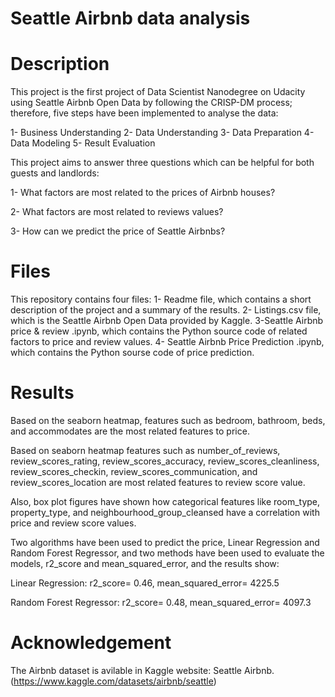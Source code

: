 # Seattle Airbnb data analysis
# Description

This project is the first project of Data Scientist Nanodegree on Udacity using Seattle Airbnb Open Data by following the CRISP-DM process; therefore, five steps have been implemented to analyse the data:

1- Business Understanding 
2- Data Understanding
3- Data Preparation
4- Data Modeling
5- Result Evaluation

This project aims to answer three questions which can be helpful for both guests and landlords:

1- What factors are most related to the prices of Airbnb houses?

2- What factors are most related to reviews values?

3- How can we predict the price of Seattle Airbnbs?


# Files

This repository contains four files:
1- Readme file, which contains a short description of the project and a summary of the results.
2- Listings.csv file, which is the Seattle Airbnb Open Data provided by Kaggle.
3-Seattle Airbnb price & review .ipynb, which contains the Python source code of related factors to price and review values.
4- Seattle Airbnb Price Prediction .ipynb, which contains the Python sourse code of price prediction.

# Results

Based on the seaborn heatmap, features such as bedroom, bathroom, beds, and accommodates are the most related features to price.

Based on seaborn heatmap features such as number_of_reviews, review_scores_rating, review_scores_accuracy, review_scores_cleanliness, review_scores_checkin, review_scores_communication, and review_scores_location are most related features to review score value.

Also, box plot figures have shown how categorical features like room_type, property_type, and neighbourhood_group_cleansed have a correlation with price and review score values.

Two algorithms have been used to predict the price, Linear Regression and Random Forest Regressor, and two methods have been used to evaluate the models, r2_score and mean_squared_error, and the results show:

Linear Regression: r2_score= 0.46, mean_squared_error= 4225.5

Random Forest Regressor: r2_score= 0.48, mean_squared_error= 4097.3

# Acknowledgement

The Airbnb dataset is avilable in Kaggle website: Seattle Airbnb.(https://www.kaggle.com/datasets/airbnb/seattle)


